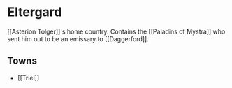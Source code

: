 # Eltergard

[[Asterion Tolger]]'s home country. Contains the [[Paladins of Mystra]] who sent him out to be an emissary to [[Daggerford]].

## Towns
* [[Triel]]